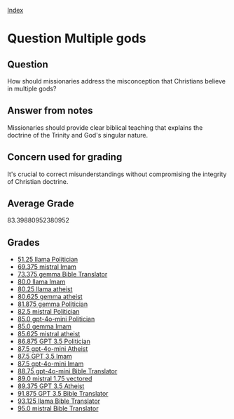 
[Index](../../index.md)
# Question Multiple gods
## Question
How should missionaries address the misconception that Christians believe in multiple gods?

## Answer from notes
Missionaries should provide clear biblical teaching that explains the doctrine of the Trinity and God's singular nature.

## Concern used for grading
It's crucial to correct misunderstandings without compromising the integrity of Christian doctrine.

## Average Grade
83.39880952380952

## Grades
 * [51.25 llama Politician](../answers/llama_Politician/Multiple_gods.md)
 * [69.375 mistral Imam](../answers/mistral_Imam/Multiple_gods.md)
 * [73.375 gemma Bible Translator](../answers/gemma_Bible_Translator/Multiple_gods.md)
 * [80.0 llama Imam](../answers/llama_Imam/Multiple_gods.md)
 * [80.25 llama atheist](../answers/llama_atheist/Multiple_gods.md)
 * [80.625 gemma atheist](../answers/gemma_atheist/Multiple_gods.md)
 * [81.875 gemma Politician](../answers/gemma_Politician/Multiple_gods.md)
 * [82.5 mistral Politician](../answers/mistral_Politician/Multiple_gods.md)
 * [85.0 gpt-4o-mini Politician](../answers/gpt-4o-mini_Politician/Multiple_gods.md)
 * [85.0 gemma Imam](../answers/gemma_Imam/Multiple_gods.md)
 * [85.625 mistral atheist](../answers/mistral_atheist/Multiple_gods.md)
 * [86.875 GPT 3.5 Politician](../answers/GPT_3.5_Politician/Multiple_gods.md)
 * [87.5 gpt-4o-mini Atheist](../answers/gpt-4o-mini_Atheist/Multiple_gods.md)
 * [87.5 GPT 3.5 Imam](../answers/GPT_3.5_Imam/Multiple_gods.md)
 * [87.5 gpt-4o-mini Imam](../answers/gpt-4o-mini_Imam/Multiple_gods.md)
 * [88.75 gpt-4o-mini Bible Translator](../answers/gpt-4o-mini_Bible_Translator/Multiple_gods.md)
 * [89.0 mistral 1.75 vectored](../answers/mistral_1.75_vectored/Multiple_gods.md)
 * [89.375 GPT 3.5 Atheist](../answers/GPT_3.5_Atheist/Multiple_gods.md)
 * [91.875 GPT 3.5 Bible Translator](../answers/GPT_3.5_Bible_Translator/Multiple_gods.md)
 * [93.125 llama Bible Translator](../answers/llama_Bible_Translator/Multiple_gods.md)
 * [95.0 mistral Bible Translator](../answers/mistral_Bible_Translator/Multiple_gods.md)
